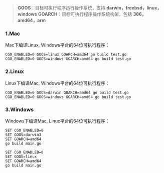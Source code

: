 > **GOOS**：目标可执行程序运行操作系统，支持 **darwin，freebsd，linux，windows**
> **GOARCH**：目标可执行程序操作系统构架，包括 **386，amd64，arm**

### 1.Mac

Mac下编译Linux, Windows平台的64位可执行程序：

```shell
CGO_ENABLED=0 GOOS=linux GOARCH=amd64 go build test.go
CGO_ENABLED=0 GOOS=windows GOARCH=amd64 go build test.go
```

### 2.Linux

Linux下编译Mac, Windows平台的64位可执行程序：

```shell
CGO_ENABLED=0 GOOS=darwin GOARCH=amd64 go build test.go
CGO_ENABLED=0 GOOS=windows GOARCH=amd64 go build test.go
```

### 3.Windows
Windows下编译Mac, Linux平台的64位可执行程序：

```shell
SET CGO_ENABLED=0
SET GOOS=darwin3
SET GOARCH=amd64
go build main.go
```

```shell
SET CGO_ENABLED=0
SET GOOS=linux
SET GOARCH=amd64
go build main.go
```